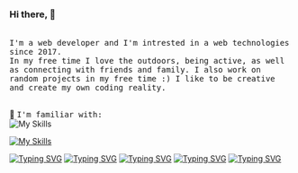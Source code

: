 ### Hi there, 👋 
<!--[![Typing SVG](https://readme-typing-svg.demolab.com?font=Fira+Code&pause=1000&color=07F76C&width=435&lines=It's+great+to+have+you+here!)](https://git.io/typing-svg)-->
<br> 
<samp>
I'm a web developer and I'm intrested in a web technologies since 2017. <br>
In my free time I love the outdoors, being active, as well as connecting with friends and family. I also work on random projects in my free time :)
I like to be creative and create my own coding reality.<br>
<!--📷 Catch me taking some <a href="hhttps://www.flickr.com/photos/184775256@N04/">pictures</a> in my free time.-->
</samp><br> 

🔗 <samp>I'm familiar with:</samp><br>
![My Skills](https://skillicons.dev/icons?i=figma,js,github,git,vscode,gulp)
<!--[![My Skills](https://skillicons.dev/icons?i=,html,css,sass,bootstrap,codepen,discord)](https://skillicons.dev)-->
[![My Skills](https://skillicons.dev/icons?i=html,css,sass,bootstrap,codepen,discord)](https://skillicons.dev)
<!--<code><img title="GIMP" alt="GNU Image Manipulation Program - GIMP" width="40px" src="https://cdn.jsdelivr.net/gh/devicons/devicon/icons/gimp/gimp-original.svg" /></code>-->

<!--<samp>I want to learn:</samp>-->
<!--![My Skills](https://skillicons.dev/icons?i=,react,vue,flutter)-->

<!--<samp>
💬 Ask me about something here: <!--xxx
<br> or 
find me around the web and let me know better -->
<!--<a target="_blank" href="https://www.linkedin.com/in/karolina-szymaszkiewicz-webdev"><img width="50px" src="https://i.ibb.co/y5PbksN/Linkedin.png" alt="Linkedin" border="0"></a>
</samp> -->


[![Typing SVG](https://readme-typing-svg.demolab.com?font=Fira+Code&pause=1000&color=F7F7EF&random=false&width=435&lines=RWD++Mobile+First)](https://git.io/typing-svg)
[![Typing SVG](https://readme-typing-svg.demolab.com?font=Fira+Code&pause=1000&random=false&width=435&lines=RWD+%2F+BEM+%2F+Bootstrap)](https://git.io/typing-svg)
[![Typing SVG](https://readme-typing-svg.demolab.com?font=Fira+Code&pause=1000&color=F75D73&random=false&width=435&lines=SEO++UX)](https://git.io/typing-svg)
[![Typing SVG](https://readme-typing-svg.demolab.com?font=Fira+Code&pause=1000&color=27F763&random=false&width=435&lines=click+click+enter+)](https://git.io/typing-svg)
[![Typing SVG](https://readme-typing-svg.demolab.com?font=Fira+Code&pause=1000&color=31F771&random=false&width=435&lines=%7B%7D+package.JSON)](https://git.io/typing-svg)

<!--


Here are some ideas to get you started:

- 🔭 I’m currently working on ...
- 🌱 I’m currently learning ...
- 👯 I’m looking to collaborate on ...
- 🤔 I’m looking for help with ...
- 💬 Ask me about ...
- 📫 How to reach me: ...
- 😄 Pronouns: ...
- ⚡ Fun fact: ...
-->
